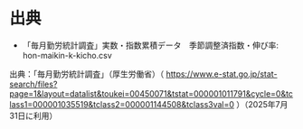 # 出典

- 「毎月勤労統計調査」実数・指数累積データ　季節調整済指数・伸び率: hon-maikin-k-kicho.csv

出典：「毎月勤労統計調査」（厚生労働省）（ https://www.e-stat.go.jp/stat-search/files?page=1&layout=datalist&toukei=00450071&tstat=000001011791&cycle=0&tclass1=000001035519&tclass2=000001144508&tclass3val=0 ）（2025年7月31日に利用）
